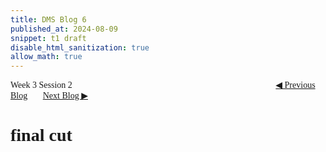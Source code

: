 ```yaml
---
title: DMS Blog 6
published_at: 2024-08-09
snippet: t1 draft
disable_html_sanitization: true
allow_math: true
---
```

<font face="Times New Roman">
Week 3 Session 2
<a href="https://d20502-d-dms1-blog-38.deno.dev/fifth-blog-post" class="button" style="margin-left:23em">◀︎ Previous Blog</a>&nbsp;&nbsp;&nbsp;&nbsp;&nbsp;&nbsp;
<a href="https://d20502-d-dms1-blog-38.deno.dev/seventh-blog-post" class="button">Next Blog ▶︎</a>

# final cut



</font>